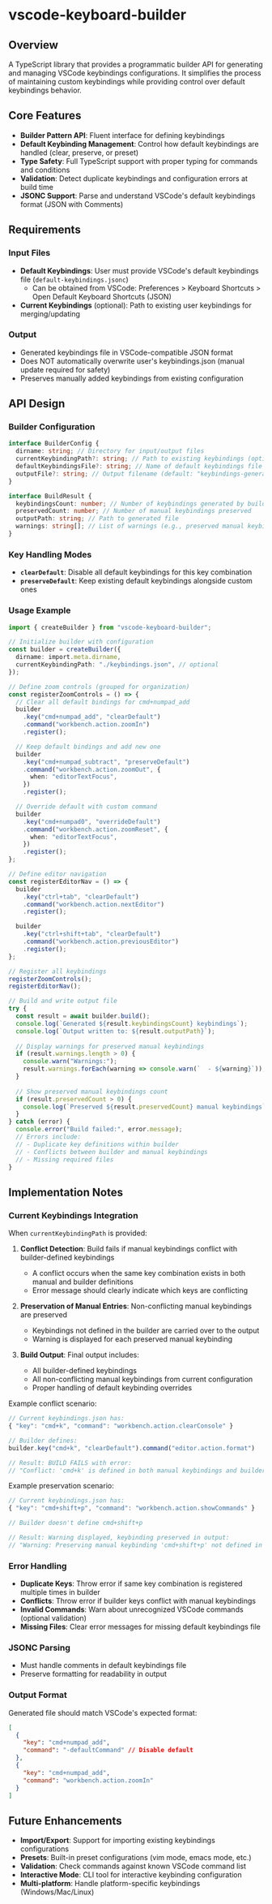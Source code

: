 # vscode-keyboard-builder

## Overview

A TypeScript library that provides a programmatic builder API for generating and managing VSCode keybindings configurations. It simplifies the process of maintaining custom keybindings while providing control over default keybindings behavior.

## Core Features

- **Builder Pattern API**: Fluent interface for defining keybindings
- **Default Keybinding Management**: Control how default keybindings are handled (clear, preserve, or preset)
- **Type Safety**: Full TypeScript support with proper typing for commands and conditions
- **Validation**: Detect duplicate keybindings and configuration errors at build time
- **JSONC Support**: Parse and understand VSCode's default keybindings format (JSON with Comments)

## Requirements

### Input Files

- **Default Keybindings**: User must provide VSCode's default keybindings file (`default-keybindings.jsonc`)
  - Can be obtained from VSCode: Preferences > Keyboard Shortcuts > Open Default Keyboard Shortcuts (JSON)
- **Current Keybindings** (optional): Path to existing user keybindings for merging/updating

### Output

- Generated keybindings file in VSCode-compatible JSON format
- Does NOT automatically overwrite user's keybindings.json (manual update required for safety)
- Preserves manually added keybindings from existing configuration

## API Design

### Builder Configuration

```ts
interface BuilderConfig {
  dirname: string; // Directory for input/output files
  currentKeybindingPath?: string; // Path to existing keybindings (optional)
  defaultKeybindingsFile?: string; // Name of default keybindings file (default: "default-keybindings.jsonc")
  outputFile?: string; // Output filename (default: "keybindings-generated.json")
}

interface BuildResult {
  keybindingsCount: number; // Number of keybindings generated by builder
  preservedCount: number; // Number of manual keybindings preserved
  outputPath: string; // Path to generated file
  warnings: string[]; // List of warnings (e.g., preserved manual keybindings)
}
```

### Key Handling Modes

- **`clearDefault`**: Disable all default keybindings for this key combination
- **`preserveDefault`**: Keep existing default keybindings alongside custom ones

### Usage Example

```ts
import { createBuilder } from "vscode-keyboard-builder";

// Initialize builder with configuration
const builder = createBuilder({
  dirname: import.meta.dirname,
  currentKeybindingPath: "./keybindings.json", // optional
});

// Define zoom controls (grouped for organization)
const registerZoomControls = () => {
  // Clear all default bindings for cmd+numpad_add
  builder
    .key("cmd+numpad_add", "clearDefault")
    .command("workbench.action.zoomIn")
    .register();

  // Keep default bindings and add new one
  builder
    .key("cmd+numpad_subtract", "preserveDefault")
    .command("workbench.action.zoomOut", {
      when: "editorTextFocus",
    })
    .register();

  // Override default with custom command
  builder
    .key("cmd+numpad0", "overrideDefault")
    .command("workbench.action.zoomReset", {
      when: "editorTextFocus",
    })
    .register();
};

// Define editor navigation
const registerEditorNav = () => {
  builder
    .key("ctrl+tab", "clearDefault")
    .command("workbench.action.nextEditor")
    .register();

  builder
    .key("ctrl+shift+tab", "clearDefault")
    .command("workbench.action.previousEditor")
    .register();
};

// Register all keybindings
registerZoomControls();
registerEditorNav();

// Build and write output file
try {
  const result = await builder.build();
  console.log(`Generated ${result.keybindingsCount} keybindings`);
  console.log(`Output written to: ${result.outputPath}`);
  
  // Display warnings for preserved manual keybindings
  if (result.warnings.length > 0) {
    console.warn("Warnings:");
    result.warnings.forEach(warning => console.warn(`  - ${warning}`));
  }
  
  // Show preserved manual keybindings count
  if (result.preservedCount > 0) {
    console.log(`Preserved ${result.preservedCount} manual keybindings`);
  }
} catch (error) {
  console.error("Build failed:", error.message);
  // Errors include:
  // - Duplicate key definitions within builder
  // - Conflicts between builder and manual keybindings
  // - Missing required files
}
```

## Implementation Notes

### Current Keybindings Integration

When `currentKeybindingPath` is provided:

1. **Conflict Detection**: Build fails if manual keybindings conflict with builder-defined keybindings
   - A conflict occurs when the same key combination exists in both manual and builder definitions
   - Error message should clearly indicate which keys are conflicting

2. **Preservation of Manual Entries**: Non-conflicting manual keybindings are preserved
   - Keybindings not defined in the builder are carried over to the output
   - Warning is displayed for each preserved manual keybinding

3. **Build Output**: Final output includes:
   - All builder-defined keybindings
   - All non-conflicting manual keybindings from current configuration
   - Proper handling of default keybinding overrides

Example conflict scenario:
```ts
// Current keybindings.json has:
{ "key": "cmd+k", "command": "workbench.action.clearConsole" }

// Builder defines:
builder.key("cmd+k", "clearDefault").command("editor.action.format")

// Result: BUILD FAILS with error:
// "Conflict: 'cmd+k' is defined in both manual keybindings and builder"
```

Example preservation scenario:
```ts
// Current keybindings.json has:
{ "key": "cmd+shift+p", "command": "workbench.action.showCommands" }

// Builder doesn't define cmd+shift+p

// Result: Warning displayed, keybinding preserved in output:
// "Warning: Preserving manual keybinding 'cmd+shift+p' not defined in builder"
```

### Error Handling

- **Duplicate Keys**: Throw error if same key combination is registered multiple times in builder
- **Conflicts**: Throw error if builder keys conflict with manual keybindings
- **Invalid Commands**: Warn about unrecognized VSCode commands (optional validation)
- **Missing Files**: Clear error messages for missing default keybindings file

### JSONC Parsing

- Must handle comments in default keybindings file
- Preserve formatting for readability in output

### Output Format

Generated file should match VSCode's expected format:

```json
[
  {
    "key": "cmd+numpad_add",
    "command": "-defaultCommand" // Disable default
  },
  {
    "key": "cmd+numpad_add",
    "command": "workbench.action.zoomIn"
  }
]
```

## Future Enhancements

- **Import/Export**: Support for importing existing keybindings configurations
- **Presets**: Built-in preset configurations (vim mode, emacs mode, etc.)
- **Validation**: Check commands against known VSCode command list
- **Interactive Mode**: CLI tool for interactive keybinding configuration
- **Multi-platform**: Handle platform-specific keybindings (Windows/Mac/Linux)
